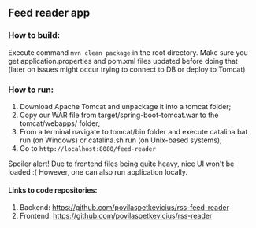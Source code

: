 ## Feed reader app

### How to build:

Execute command `mvn clean package` in the root directory.
Make sure you get application.properties and pom.xml files updated before doing that (later on issues might occur trying to connect to DB or deploy to Tomcat)

### How to run:

1. Download Apache Tomcat and unpackage it into a tomcat folder;
2. Copy our WAR file from target/spring-boot-tomcat.war to the tomcat/webapps/ folder;
3. From a terminal navigate to tomcat/bin folder and execute catalina.bat run (on Windows) or catalina.sh run (on Unix-based systems);
4. Go to `http://localhost:8080/feed-reader`

Spoiler alert! Due to frontend files being quite heavy, nice UI won't be loaded :( However, one can also run application locally.

#### Links to code repositories:
1. Backend: https://github.com/povilaspetkevicius/rss-feed-reader
2. Frontend: https://github.com/povilaspetkevicius/rss-reader
